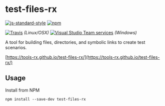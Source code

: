 # test-files-rx

[![js-standard-style](https://img.shields.io/badge/code%20style-standard-brightgreen.svg)](http://standardjs.com)
[![npm](https://img.shields.io/npm/v/test-files-rx.svg?maxAge=2592000)](https://www.npmjs.com/package/test-files-rx)

[![Travis](https://img.shields.io/travis/tools-rx/test-files-rx.svg?branch=master&maxAge=2592000)](https://travis-ci.org/tools-rx/test-files-rx)
_(Linux/OSX)_
[![Visual Studio Team services](https://img.shields.io/vso/build/dfbaskin/e1edc0bb-220a-4bfc-a210-eee3d06bfcfe/1.svg?maxAge=2592000)]()
_(Windows)_

A tool for building files, directories, and symbolic links to create test scenarios.

[https://tools-rx.github.io/test-files-rx/](https://tools-rx.github.io/test-files-rx/)

## Usage

Install from NPM

```
npm install --save-dev test-files-rx
```


